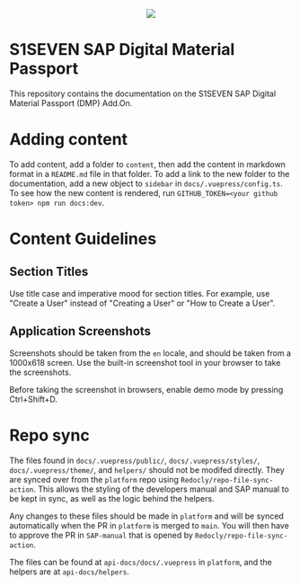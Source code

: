 <p align="center">
  <img src="logo.png">
</p>

# S1SEVEN SAP Digital Material Passport

This repository contains the documentation on the S1SEVEN SAP Digital Material Passport (DMP) Add.On.

# Adding content

To add content, add a folder to `content`, then add the content in markdown format in a `README.md` file in that folder. To add a link to the new folder to the documentation, add a new object to `sidebar` in `docs/.vuepress/config.ts`. To see how the new content is rendered, run `GITHUB_TOKEN=<your github token> npm run docs:dev`.

# Content Guidelines

## Section Titles

Use title case and imperative mood for section titles. For example, use "Create a User" instead of "Creating a User" or "How to Create a User".

## Application Screenshots

Screenshots should be taken from the `en` locale, and should be taken from a 1000x618 screen. Use the built-in screenshot tool in your browser to take the screenshots.

Before taking the screenshot in browsers, enable demo mode by pressing Ctrl+Shift+D.

# Repo sync

The files found in `docs/.vuepress/public/`, `docs/.vuepress/styles/`, `docs/.vuepress/theme/`, and `helpers/` should not be modifed directly. They are synced over from the `platform` repo using `Redocly/repo-file-sync-action`. This allows the styling of the developers manual and SAP manual to be kept in sync, as well as the logic behind the helpers.

Any changes to these files should be made in `platform` and will be synced automatically when the PR in `platform` is merged to `main`. You will then have to approve the PR in `SAP-manual` that is opened by `Redocly/repo-file-sync-action`.

The files can be found at `api-docs/docs/.vuepress` in `platform`, and the helpers are at `api-docs/helpers`.
